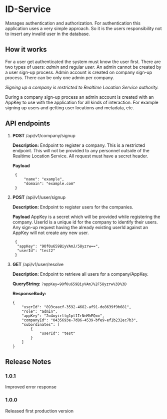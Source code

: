 # ID-Service

Manages authentication and authorization. For authentication this application uses a very
simple approach. So it is the users responsibility not to insert any invalid user in the
database.

## How it works

For a user get authenticated the system must know the user first. There are two types of
users: *admin* and regular *user*. An admin cannot be created by a user sign-up process.
Admin account is created on company sign-up process. There can be only one admin per company.

*Signing up a company is restricted to Realtime Location Service authority.*

During a company sign-up process an admin account is created with an AppKey to use with the
application for all kinds of interaction. For example signing up users and getting user
locations and metadata, etc.

## API endpoints

1. **POST** /api/v1/company/signup

   **Description:** Endpoint to register a company. This is a restricted endpoint. This will not be provided to any personnel
   outside of the Realtime Location Service. All request must have a secret header.

   **Payload**

        {
            "name": "example",
            "domain": "example.com"
        }

2. **POST** /api/v1/user/signup

   **Description:** Endpoint to register users for the companies.

   **Payload** AppKey is a secret which will be provided while registering the company.
   UserId is a unique id for the company to identify their users. Any sign-up request
   having the already existing userId against an AppKey will not create any new user.

        {
         "appKey": "9Of0u659BiyVAmJ/58yzrw==",
         "userId": "test2"
        }

3. **GET** /api/v1/user/resolve

   **Description:** Endpoint to retrieve all users for a company/AppKey.

   **QueryString:** `?appKey=9Of0u659BiyVAmJ%2F58yzrw%3D%3D`

   **ResponseBody:**

       {
           "userId": "893caacf-3592-4682-af91-de8639f9b681",
           "role": "admin",
           "appKey": "2o4oyirltg1pt1IrNnMhEQ==",
           "companyId": "0435693e-7d86-4539-bfe9-ef1b232ec7b3",
           "subordinates": [
               {
                   "userId": "test"
               }
           ]
       }

## Release Notes

### 1.0.1

Improved error response

### 1.0.0

Released first production version
